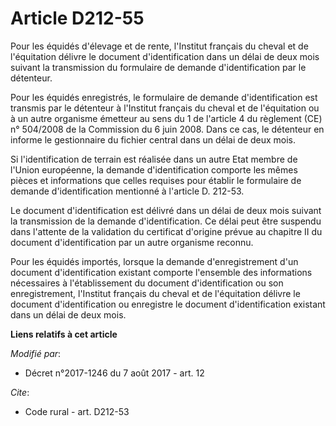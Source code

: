 # Article D212-55

Pour les équidés d'élevage et de rente, l'Institut français du cheval et de l'équitation délivre le document d'identification
dans un délai de deux mois suivant la transmission du formulaire de demande d'identification par le détenteur.

Pour les équidés enregistrés, le formulaire de demande d'identification est transmis par le détenteur à l'Institut français
du cheval et de l'équitation ou à un autre organisme émetteur au sens du 1 de l'article 4 du règlement (CE) n° 504/2008 de la
Commission du 6 juin 2008. Dans ce cas, le détenteur en informe le gestionnaire du fichier central dans un délai de deux
mois.

Si l'identification de terrain est réalisée dans un autre Etat membre de l'Union européenne, la demande d'identification
comporte les mêmes pièces et informations que celles requises pour établir le formulaire de demande d'identification
mentionné à l'article D. 212-53.

Le document d'identification est délivré dans un délai de deux mois suivant la transmission de la demande d'identification.
Ce délai peut être suspendu dans l'attente de la validation du certificat d'origine prévue au chapitre II du document
d'identification par un autre organisme reconnu.

Pour les équidés importés, lorsque la demande d'enregistrement d'un document d'identification existant comporte l'ensemble
des informations nécessaires à l'établissement du document d'identification ou son enregistrement, l'Institut français du
cheval et de l'équitation délivre le document d'identification ou enregistre le document d'identification existant dans un
délai de deux mois.

**Liens relatifs à cet article**

_Modifié par_:

  - Décret n°2017-1246 du 7 août 2017 - art. 12

_Cite_:

  - Code rural - art. D212-53
